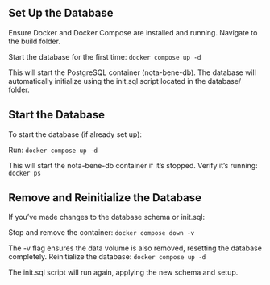 ## Set Up the Database
Ensure Docker and Docker Compose are installed and running.
Navigate to the build folder.

Start the database for the first time:
`docker compose up -d`

This will start the PostgreSQL container (nota-bene-db).
The database will automatically initialize using the init.sql script located in the database/ folder.

## Start the Database
To start the database (if already set up):

Run:
`docker compose up -d`

This will start the nota-bene-db container if it’s stopped.
Verify it’s running:
`docker ps`

## Remove and Reinitialize the Database
If you’ve made changes to the database schema or init.sql:

Stop and remove the container:
`docker compose down -v`

The -v flag ensures the data volume is also removed, resetting the database completely.
Reinitialize the database:
`docker compose up -d`

The init.sql script will run again, applying the new schema and setup.
